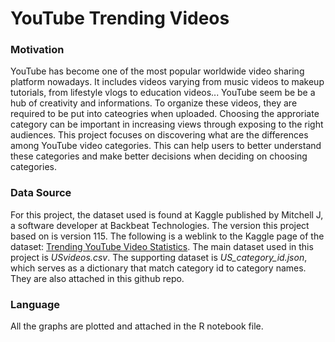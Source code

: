 # YouTube Trending Videos
### Motivation
YouTube has become one of the most popular worldwide video sharing platform nowadays. It includes videos varying from music videos to makeup tutorials, from lifestyle vlogs to education videos... YouTube seem be be a hub of creativity and informations. To organize these videos, they are required to be put into cateogries when uploaded. Choosing the approriate category can be important in increasing views through exposing to the right audiences. This project focuses on discovering what are the differences among YouTube video categories. This can help users to better understand these categories and make better decisions when deciding on choosing categories.

### Data Source
For this project, the dataset used is found at Kaggle published by Mitchell J, a software developer at Backbeat Technologies. The version this project based on is version 115. The following is a weblink to the Kaggle page of the dataset: [Trending YouTube Video Statistics](https://www.kaggle.com/datasnaek/youtube-new). The main dataset used in this project is *USvideos.csv*. The supporting dataset is *US_category_id.json*, which serves as a dictionary that match category id to category names. They are also attached in this github repo.

### Language
All the graphs are plotted and attached in the R notebook file.

